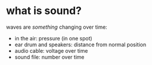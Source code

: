 what is sound?
==============

waves are *something* changing over time:

- in the air: pressure (in one spot)
- ear drum and speakers: distance from normal position
- audio cable: voltage over time
- sound file: number over time
